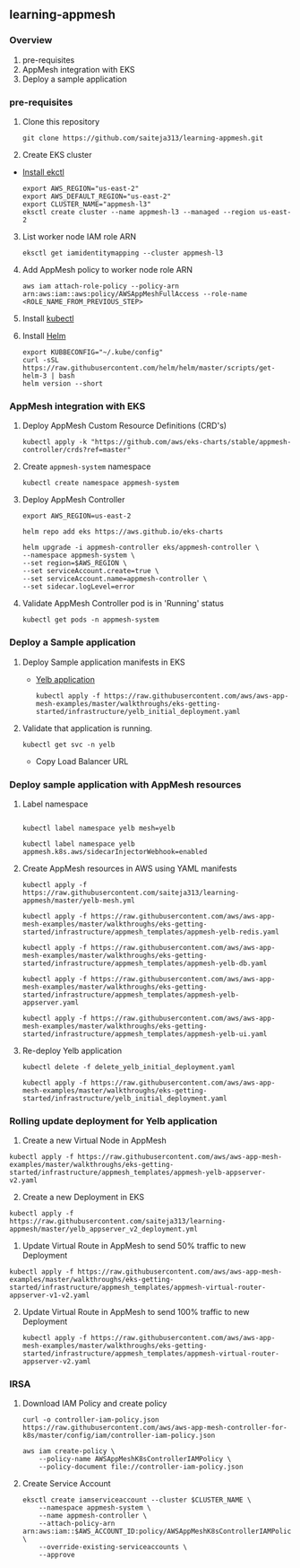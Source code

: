 ## learning-appmesh

### Overview

1. pre-requisites
2. AppMesh integration with EKS
3. Deploy a sample application

### pre-requisites

1. Clone this repository

    ```
    git clone https://github.com/saiteja313/learning-appmesh.git
    ```

2. Create EKS cluster

- [Install ekctl](https://docs.aws.amazon.com/eks/latest/userguide/getting-started-eksctl.html)

    ```
    export AWS_REGION="us-east-2"
    export AWS_DEFAULT_REGION="us-east-2"
    export CLUSTER_NAME="appmesh-l3"
    eksctl create cluster --name appmesh-l3 --managed --region us-east-2
    ```

3. List worker node IAM role ARN

    ```
    eksctl get iamidentitymapping --cluster appmesh-l3
    ```

4. Add AppMesh policy to worker node role ARN

    ```
    aws iam attach-role-policy --policy-arn arn:aws:iam::aws:policy/AWSAppMeshFullAccess --role-name <ROLE_NAME_FROM_PREVIOUS_STEP>
    ```

5. Install [kubectl](https://docs.aws.amazon.com/eks/latest/userguide/install-kubectl.html)

6. Install [Helm](https://docs.aws.amazon.com/eks/latest/userguide/helm.html)

    ```
    export KUBBECONFIG="~/.kube/config"
    curl -sSL https://raw.githubusercontent.com/helm/helm/master/scripts/get-helm-3 | bash
    helm version --short
    ```

### AppMesh integration with EKS

1. Deploy AppMesh Custom Resource Definitions (CRD's)

    ```
    kubectl apply -k "https://github.com/aws/eks-charts/stable/appmesh-controller/crds?ref=master"
    ```
2. Create `appmesh-system` namespace

    ```
    kubectl create namespace appmesh-system
    ```

3. Deploy AppMesh Controller

    ```
    export AWS_REGION=us-east-2
    
    helm repo add eks https://aws.github.io/eks-charts

    helm upgrade -i appmesh-controller eks/appmesh-controller \
    --namespace appmesh-system \
    --set region=$AWS_REGION \
    --set serviceAccount.create=true \
    --set serviceAccount.name=appmesh-controller \
    --set sidecar.logLevel=error
    ```

4. Validate AppMesh Controller pod is in 'Running' status

    ```
    kubectl get pods -n appmesh-system
    ```


### Deploy a Sample application
1. Deploy Sample application manifests in EKS

    - [Yelb application](https://github.com/mreferre/yelb)

        ```
        kubectl apply -f https://raw.githubusercontent.com/aws/aws-app-mesh-examples/master/walkthroughs/eks-getting-started/infrastructure/yelb_initial_deployment.yaml
        ```

2. Validate that application is running.

    ```
    kubectl get svc -n yelb
    ```
    - Copy Load Balancer URL

### Deploy sample application with AppMesh resources


1. Label namespace

    ```

    kubectl label namespace yelb mesh=yelb 
    
    kubectl label namespace yelb appmesh.k8s.aws/sidecarInjectorWebhook=enabled
    ```

2. Create AppMesh resources in AWS using YAML manifests

    ```
    kubectl apply -f https://raw.githubusercontent.com/saiteja313/learning-appmesh/master/yelb-mesh.yml

    kubectl apply -f https://raw.githubusercontent.com/aws/aws-app-mesh-examples/master/walkthroughs/eks-getting-started/infrastructure/appmesh_templates/appmesh-yelb-redis.yaml

    kubectl apply -f https://raw.githubusercontent.com/aws/aws-app-mesh-examples/master/walkthroughs/eks-getting-started/infrastructure/appmesh_templates/appmesh-yelb-db.yaml

    kubectl apply -f https://raw.githubusercontent.com/aws/aws-app-mesh-examples/master/walkthroughs/eks-getting-started/infrastructure/appmesh_templates/appmesh-yelb-appserver.yaml

    kubectl apply -f https://raw.githubusercontent.com/aws/aws-app-mesh-examples/master/walkthroughs/eks-getting-started/infrastructure/appmesh_templates/appmesh-yelb-ui.yaml
    ```

3. Re-deploy Yelb application

    ```
    kubectl delete -f delete_yelb_initial_deployment.yaml

    kubectl apply -f https://raw.githubusercontent.com/aws/aws-app-mesh-examples/master/walkthroughs/eks-getting-started/infrastructure/yelb_initial_deployment.yaml
    ```

### Rolling update deployment for Yelb application

1. Create a new Virtual Node in AppMesh

```
kubectl apply -f https://raw.githubusercontent.com/aws/aws-app-mesh-examples/master/walkthroughs/eks-getting-started/infrastructure/appmesh_templates/appmesh-yelb-appserver-v2.yaml
```

2. Create a new Deployment in EKS

```
kubectl apply -f https://raw.githubusercontent.com/saiteja313/learning-appmesh/master/yelb_appserver_v2_deployment.yml
```

1. Update Virtual Route in AppMesh to send 50% traffic to new Deployment

```
kubectl apply -f https://raw.githubusercontent.com/aws/aws-app-mesh-examples/master/walkthroughs/eks-getting-started/infrastructure/appmesh_templates/appmesh-virtual-router-appserver-v1-v2.yaml
```

2. Update Virtual Route in AppMesh to send 100% traffic to new Deployment

    ```
    kubectl apply -f https://raw.githubusercontent.com/aws/aws-app-mesh-examples/master/walkthroughs/eks-getting-started/infrastructure/appmesh_templates/appmesh-virtual-router-appserver-v2.yaml
    ```
    
### IRSA

1. Download IAM Policy and create policy

    ```
    curl -o controller-iam-policy.json https://raw.githubusercontent.com/aws/aws-app-mesh-controller-for-k8s/master/config/iam/controller-iam-policy.json
    
    aws iam create-policy \
        --policy-name AWSAppMeshK8sControllerIAMPolicy \
        --policy-document file://controller-iam-policy.json
    ```
2. Create Service Account

    ```
    eksctl create iamserviceaccount --cluster $CLUSTER_NAME \
        --namespace appmesh-system \
        --name appmesh-controller \
        --attach-policy-arn arn:aws:iam::$AWS_ACCOUNT_ID:policy/AWSAppMeshK8sControllerIAMPolicy  \
        --override-existing-serviceaccounts \
        --approve
    ```
